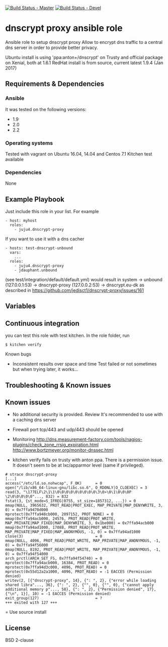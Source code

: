 [![Build Status - Master](https://travis-ci.org/juju4/ansible-dnscrypt-proxy.svg?branch=master)](https://travis-ci.org/juju4/ansible-dnscrypt-proxy)
[![Build Status - Devel](https://travis-ci.org/juju4/ansible-dnscrypt-proxy.svg?branch=devel)](https://travis-ci.org/juju4/ansible-dnscrypt-proxy/branches)
# dnscrypt proxy ansible role

Ansible role to setup dnscrypt proxy
Allow to encrypt dns traffic to a central dns server in order to provide better privacy.

Ubuntu install is using 'ppa:anton+/dnscrypt' on Trusty and official package on Xenial, both at 1.6.1
RedHat install is from source, current latest 1.9.4 (Jan 2017)

## Requirements & Dependencies

### Ansible
It was tested on the following versions:
 * 1.9
 * 2.0
 * 2.2

### Operating systems

Tested with vagrant on Ubuntu 16.04, 14.04 and Centos 7.1
Kitchen test available

### Dependencies

None

## Example Playbook

Just include this role in your list.
For example

```
- host: myhost
  roles:
    - juju4.dnscrypt-proxy
```

If you want to use it with a dns cacher
```
- hosts: test-dnscrypt-unbound
  vars:
    ...
  roles:
    - juju4.dnscrypt-proxy
    - jdauphant.unbound
```
(see test/integration/default/default.yml)
would result in
system -> unbound (127.0.0.1:53) -> dnscrypt-proxy (127.0.0.2:53) -> dnscrypt.eu-dk
as described in https://github.com/jedisct1/dnscrypt-proxy/issues/161


## Variables


## Continuous integration

you can test this role with test kitchen.
In the role folder, run
```
$ kitchen verify
```

Known bugs
* Inconsistent results over space and time
Test failed or not sometimes but when trying later, it works...

## Troubleshooting & Known issues

## Known issues

* No additional security is provided. Review
It's recommended to use with a caching dns server

* Firewall
port tcp/443 and udp/443 should be opened

* Monitoring
http://dns.measurement-factory.com/tools/nagios-plugins/check_zone_rrsig_expiration.html
http://www.bortzmeyer.org/monitor-dnssec.html

* kitchen verify fails on trusty with anton ppa.
There is a permission issue. It doesn't seem to be at lxc/apparmor level (same if privileged).
```
# strace dnscrypt-proxy
[...]
access("/etc/ld.so.nohwcap", F_OK)      = 0
open("/lib/x86_64-linux-gnu/libc.so.6", O_RDONLY|O_CLOEXEC) = 3
read(3, "\177ELF\2\1\1\0\0\0\0\0\0\0\0\0\3\0>\0\1\0\0\0P \2\0\0\0\0\0"..., 832) = 832
fstat(3, {st_mode=S_IFREG|0755, st_size=1857312, ...}) = 0
mmap(NULL, 3965632, PROT_READ|PROT_EXEC, MAP_PRIVATE|MAP_DENYWRITE, 3, 0) = 0x7ffa9470d000
mprotect(0x7ffa948cb000, 2097152, PROT_NONE) = 0
mmap(0x7ffa94acb000, 24576, PROT_READ|PROT_WRITE, MAP_PRIVATE|MAP_FIXED|MAP_DENYWRITE, 3, 0x1be000) = 0x7ffa94acb000
mmap(0x7ffa94ad1000, 17088, PROT_READ|PROT_WRITE, MAP_PRIVATE|MAP_FIXED|MAP_ANONYMOUS, -1, 0) = 0x7ffa94ad1000
close(3)                                = 0
mmap(NULL, 4096, PROT_READ|PROT_WRITE, MAP_PRIVATE|MAP_ANONYMOUS, -1, 0) = 0x7ffa94f56000
mmap(NULL, 8192, PROT_READ|PROT_WRITE, MAP_PRIVATE|MAP_ANONYMOUS, -1, 0) = 0x7ffa94f54000
arch_prctl(ARCH_SET_FS, 0x7ffa94f54740) = 0
mprotect(0x7ffa94acb000, 16384, PROT_READ) = 0
mprotect(0x7ffa94d3c000, 4096, PROT_READ) = 0
mprotect(0x55d12a2a1000, 4096, PROT_READ) = -1 EACCES (Permission denied)
writev(2, [{"dnscrypt-proxy", 14}, {": ", 2}, {"error while loading shared libra"..., 36}, {": ", 2}, {"", 0}, {"", 0}, {"cannot apply additional memory p"..., 58}, {": ", 2}, {"Permission denied", 17}, {"\n", 1}], 10) = -1 EACCES (Permission denied)
exit_group(127)                         = ?
+++ exited with 127 +++
```
= Use source install


## License

BSD 2-clause

